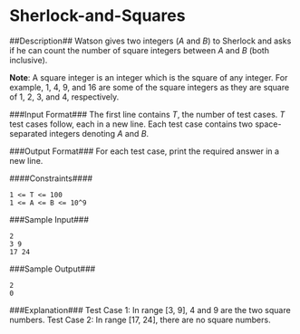 Sherlock-and-Squares
======
##Description##
Watson gives two integers (_A_ and _B_) to Sherlock and asks if he can count the number of square integers between _A_ and _B_ (both inclusive).

**Note**: A square integer is an integer which is the square of any integer. For example, 1, 4, 9, and 16 are some of the square integers as they are square of 1, 2, 3, and 4, respectively.

###Input Format###
The first line contains _T_, the number of test cases. _T_ test cases follow, each in a new line. Each test case contains two space-separated integers denoting _A_ and _B_.

###Output Format###
For each test case, print the required answer in a new line.

####Constraints####
```
1 <= T <= 100
1 <= A <= B <= 10^9
```

###Sample Input###
```
2
3 9
17 24
```

###Sample Output###
```
2
0
```

###Explanation###
Test Case 1: In range [3, 9], 4 and 9 are the two square numbers.
Test Case 2: In range [17, 24], there are no square numbers.
